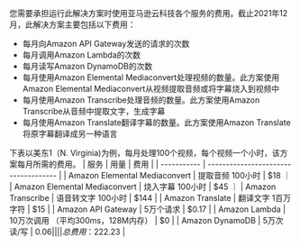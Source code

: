 您需要承担运行此解决方案时使用亚马逊云科技各个服务的费用。截止2021年12月，此解决方案主要包括以下费用：

- 每月向Amazon API Gateway发送的请求的次数
- 每月调用Amazon Lambda的次数
- 每月读写Amazon DynamoDB的次数
- 每月使用Amazon Elemental Mediaconvert处理视频的数量。此方案使用Amazon Elemental Mediaconvert从视频提取音频或将字幕烧入到视频中
- 每月使用Amazon Transcribe处理音频的数量。此方案使用Amazon Transcribe从音频中提取文字，生成字幕
- 每月使用Amazon Translate翻译字幕的数量。此方案使用Amazon Translate将原字幕翻译成另一种语言

下表以美东1（N. Virginia)为例，每月处理100个视频，每个视频一个小时，该方案每月所需的费用。
| 服务        | 用量                          | 费用     |
| ----------- | ------------------------------------ |
| Amazon Elemental Mediaconvert       | 提取音频 100小时        |   $18    ｜
| Amazon Elemental Mediaconvert       | 烧入字幕 100小时        |   $45    ｜
| Amazon Transcribe                   | 语音转文字 100小时       |   $144   |
| Amazon Translate                    | 翻译文字 1百万字符       |   $15    |
| Amazon API Gateway                  | 5万个请求               |   $0.17  |
| Amazon Lambda                       | 10万次调用 （平均300ms，128M内存）               |   $0  |
| Amazon DynamoDB                     | 5万次读/写               |   $0.06   |
|                                     |                       |   总费用：$222.23   |